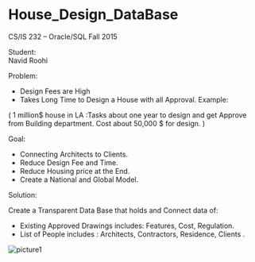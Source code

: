 # House_Design_DataBase

CS/IS 232 – Oracle/SQL
Fall 2015

Student:   
Navid Roohi 


Problem:

-	Design Fees are High
-	Takes Long Time to Design a House with all Approval.
Example:

( 1 million$ house in LA :Tasks about one year to design and get Approve from Building department. Cost about 50,000 $ for design. )
   
Goal:

-	Connecting Architects to Clients.
-	Reduce Design Fee and Time.
-	Reduce Housing price at the End.
-	Create a National and Global Model.

Solution:

Create a Transparent Data Base that holds and Connect data of:
-	Existing Approved Drawings includes: Features, Cost,  Regulation.
-	List of People includes : Architects, Contractors, Residence, Clients .



![picture1](https://cloud.githubusercontent.com/assets/13104724/11320239/ef1eb808-9046-11e5-920a-2699e71cf35a.png)
